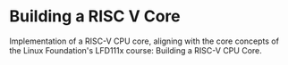 # Building a RISC V Core
Implementation of a RISC-V CPU core, aligning with the core concepts of the Linux Foundation's LFD111x course: Building a RISC-V CPU Core.
